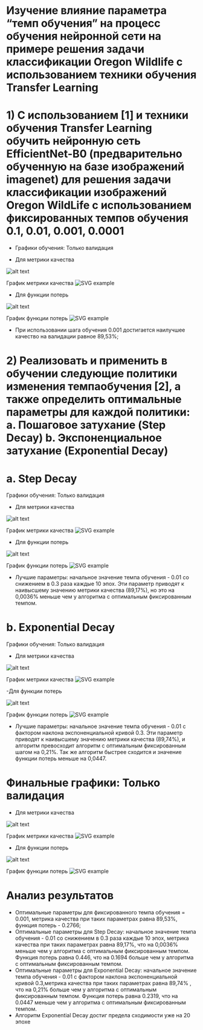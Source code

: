 # Изучение влияние параметра “темп обучения” на процесс обучения нейронной сети на примере решения задачи классификации Oregon Wildlife с использованием техники обучения Transfer Learning
# 1) С использованием [1] и техники обучения Transfer Learning обучить нейронную сеть EfficientNet-B0 (предварительно обученную на базе изображений imagenet) для решения задачи классификации изображений Oregon WildLife с использованием фиксированных темпов обучения 0.1, 0.01, 0.001, 0.0001
- Графики обучения: Только валидация

- Для метрики качества

 ![alt text](metrika2.jpg)
   
   График метрики качества
  ![SVG example](./metrika2.svg)
  
  - Для функции потерь
  
  ![alt text](loss2.jpg)
  
  График функции потерь
  ![SVG example](./loss2.svg)
  
  - При использовании шага обучения 0.001 достигается наилучшее качество на валидации равное 89,53%;


# 2) Реализовать и применить в обучении следующие политики изменения темпаобучения [2], а также определить оптимальные параметры для каждой политики: a. Пошаговое затухание (Step Decay) b. Экспоненциальное затухание (Exponential Decay)

# a. Step Decay
Графики обучения: Только валидация

- Для метрики качества

 ![alt text](exp_metrika.jpg)
   
   График метрики качества
  ![SVG example](./exp_metrika.svg)
  
  - Для функции потерь
  
  ![alt text](exp_loss.jpg)
  
  График функции потерь
  ![SVG example](./exp_loss.svg)

 - Лучшие параметры: начальное значение темпа обучения - 0.01 со снижением в 0.3 раза каждые 10 эпох. Эти параметр приводят к наивысшему значению метрики качества (89,17%), но это на 0,0036% меньше чем у алгоритма с оптимальным фиксированным темпом.
 
# b. Exponential Decay
Графики обучения: Только валидация

- Для метрики качества

 ![alt text](exp_metrika2.jpg)
   
   График метрики качества
  ![SVG example](./exp_metrika2.svg)
  
  -Для функции потерь
  
  ![alt text](exp_loss2.jpg)
  
  График функции потерь
  ![SVG example](./exp_loss2.svg)

 - Лучшие параметры: начальное значение темпа обучения - 0.01 с фактором наклона экспоненциальной кривой 0.3. Эти параметр приводят к наивысшему значению метрики качества (89,74%), и алгоритм превосходит алгоритм с оптимальным  фиксированным шагом  на 0,21%. Так же алгоритм быстрее сходится и значение функции потерь меньше на 0,0447.

# Финальные графики: Только валидация

- Для метрики качества

 ![alt text](final1.jpg)
   
   График метрики качества
  ![SVG example](./final1.svg)
  
  - Для функции потерь
  
  ![alt text](final2.jpg)
  
  График функции потерь
  ![SVG example](./final2.svg)

# Анализ результатов
- Оптимальные параметры для фиксированного темпа обучения = 0.001, метрика качества при таких параметрах равна 89,53%, функция потерь - 0.2766;
- Оптимальные параметры для  Step Decay: начальное значение темпа обучения - 0.01 со снижением в 0.3 раза каждые 10 эпох, метрика качества при таких параметрах равна 89,17%, что на 0,0036% меньше чем у алгоритма с оптимальным фиксированным темпом. Функция потерь равна 0.446, что на 0.1694 больше чем у алгоритма с оптимальным фиксированным темпом.
- Оптимальные параметры для Exponential Decay: начальное значение темпа обучения - 0.01 с фактором наклона экспоненциальной кривой 0.3,метрика качества при таких параметрах равна 89,74% , что на 0,21% больше чем у алгоритма с оптимальным фиксированным темпом.  Функция потерь равна 0.2319, что на 0.0447 меньше чем у алгоритма с оптимальным фиксированным темпом.
- Алгоритм Exponential Decay достиг предела сходимости уже на 20 эпохе
